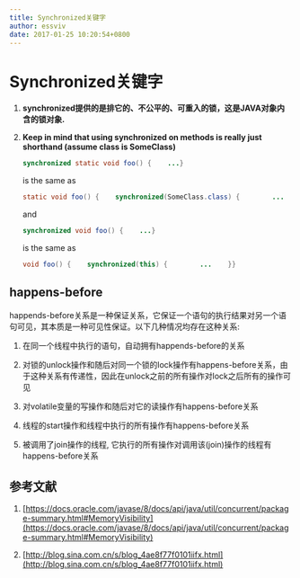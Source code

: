 ```yaml
---
title: Synchronized关键字
author: essviv
date: 2017-01-25 10:20:54+0800
---
```


# Synchronized关键字

1. **synchronized提供的是排它的、不公平的、可重入的锁，这是JAVA对象内含的锁对象.**
 
2. **Keep in mind that using synchronized on methods is really just shorthand (assume class is SomeClass)**

	````java
	synchronized static void foo() {    ...}
	````
	
	is the same as
	
	````java
	static void foo() {    synchronized(SomeClass.class) {        ...    }}
	````
	
	and
	
	````java
	synchronized void foo() {    ...}
	````
	is the same as
	
	````java
	void foo() {    synchronized(this) {        ...    }}
	````

## happens-before
happends-before关系是一种保证关系，它保证一个语句的执行结果对另一个语句可见，其本质是一种可见性保证。以下几种情况均存在这种关系: 

1. 在同一个线程中执行的语句，自动拥有happends-before的关系

2. 对锁的unlock操作和随后对同一个锁的lock操作有happens-before关系，由于这种关系有传递性，因此在unlock之前的所有操作对lock之后所有的操作可见

3. 对volatile变量的写操作和随后对它的读操作有happens-before关系

4. 线程的start操作和线程中执行的所有操作有happens-before关系

5. 被调用了join操作的线程, 它执行的所有操作对调用该(join)操作的线程有happens-before关系
 

## 参考文献
1. [https://docs.oracle.com/javase/8/docs/api/java/util/concurrent/package-summary.html#MemoryVisibility](https://docs.oracle.com/javase/8/docs/api/java/util/concurrent/package-summary.html#MemoryVisibility)

2. [http://blog.sina.com.cn/s/blog_4ae8f77f0101iifx.html](http://blog.sina.com.cn/s/blog_4ae8f77f0101iifx.html)